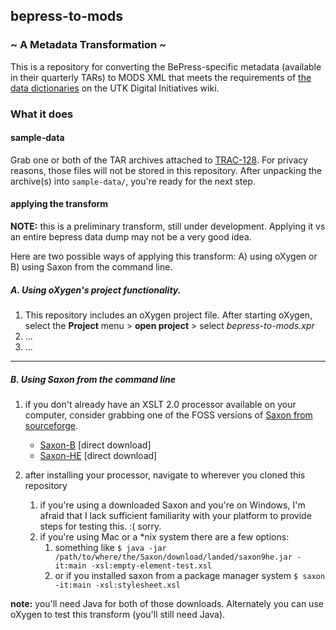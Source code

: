 ## bepress-to-mods ##
### ~ A Metadata Transformation ~ ###

This is a repository for converting the BePress-specific metadata (available in their quarterly TARs) to MODS XML that meets the requirements of [the data dictionaries](https://wiki.lib.utk.edu/display/DLP/2016+Migration+Data+Dictionaries) on the UTK Digital Initiatives wiki.

### What it does ###

#### sample-data ####
Grab one or both of the TAR archives attached to [TRAC-128](https://jira.lib.utk.edu/browse/TRAC-128). For privacy reasons, those files will not be stored in this repository. After unpacking the archive(s) into `sample-data/`, you're ready for the next step.

#### applying the transform ####
**NOTE:** this is a preliminary transform, still under development. Applying it vs an entire bepress data dump may not be a very good idea. 

Here are two possible ways of applying this transform: A) using oXygen or B) using Saxon from the command line.

##### A. Using oXygen's project functionality. #####
 
1. This repository includes an oXygen project file. After starting oXygen, select the **Project** menu > **open project** > select *bepress-to-mods.xpr*
2. ...
3. ...

----

##### B. Using Saxon from the command line #####

1. if you don't already have an XSLT 2.0 processor available on your computer, consider grabbing one of the FOSS versions of [Saxon from sourceforge](http://saxon.sourceforge.net).

    * [Saxon-B](https://sourceforge.net/projects/saxon/files/Saxon-B/9.1.0.8/saxonb9-1-0-8j.zip/download) \[direct download\]
    * [Saxon-HE](https://sourceforge.net/projects/saxon/files/Saxon-HE/9.7/saxonHE9-7-0-1J.zip/download) \[direct download\]

2. after installing your processor, navigate to wherever you cloned this repository

    1. if you're using a downloaded Saxon and you're on Windows, I'm afraid that I lack sufficient familiarity with your platform to provide steps for testing this. :( sorry. 
    2. if you're using Mac or a *nix system there are a few options:
        1. something like `$ java -jar /path/to/where/the/Saxon/download/landed/saxon9he.jar -it:main -xsl:empty-element-test.xsl`
        2. or if you installed saxon from a package manager system `$ saxon -it:main -xsl:stylesheet.xsl`

**note:** you'll need Java for both of those downloads. Alternately you can use oXygen to test this transform (you'll still need Java).